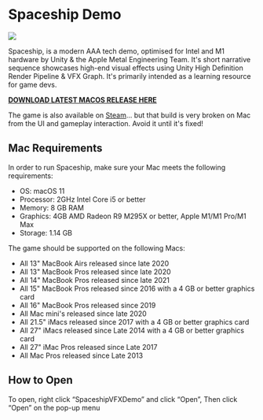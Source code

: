 # Spaceship Demo

![](https://blogs.unity3d.com/wp-content/uploads/2019/08/image10.png)

Spaceship, is a modern AAA tech demo, optimised for Intel and M1 hardware by Unity & the Apple Metal Engineering Team. It's short narrative sequence showcases high-end visual effects using Unity High Definition Render Pipeline & VFX Graph. It's primarily intended as a learning resource for game devs.

**[DOWNLOAD LATEST MACOS RELEASE HERE](https://github.com/mrmacright/SpaceshipDemo/releases/tag/MrMacRightBuilds)**

The game is also available on [Steam](https://store.steampowered.com/app/1605230/Spaceship__Visual_Effect_Graph_Demo/)... but that build is very broken on Mac from the UI and gameplay interaction. Avoid it until it's fixed! 

## Mac Requirements

In order to run Spaceship, make sure your Mac meets the following requirements:
* OS: macOS 11 
* Processor: 2GHz Intel Core i5 or better
* Memory: 8 GB RAM
* Graphics: 4GB AMD Radeon R9 M295X or better, Apple M1/M1 Pro/M1 Max
* Storage: 1.14 GB

The game should be supported on the following Macs:
* All 13" MacBook Airs released since late 2020
* All 13" MacBook Pros released since late 2020
* All 14" MacBook Pros released since late 2021
* All 15" MacBook Pros released since 2016 with a 4 GB or better graphics card
* All 16" MacBook Pros released since 2019
* All Mac mini's released since late 2020
* All 21.5" iMacs released since 2017 with a 4 GB or better graphics card
* All 27" iMacs released since Late 2014 with a 4 GB or better graphics card
* All 27" iMac Pros released since Late 2017
* All Mac Pros released since Late 2013

## How to Open

To open, right click “SpaceshipVFXDemo” and click “Open”, Then click “Open” on the pop-up menu
